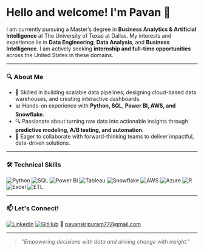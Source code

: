 # Hello and welcome! I'm Pavan 👋

I am currently pursuing a Master’s degree in **Business Analytics & Artificial Intelligence** at The University of Texas at Dallas. My interests and experience lie in **Data Engineering**, **Data Analysis**, and **Business Intelligence**. I am actively seeking **internship and full-time opportunities** across the United States in these domains.

---

### 🔍 About Me

- 🔧 Skilled in building scalable data pipelines, designing cloud-based data warehouses, and creating interactive dashboards.
- 📊 Hands-on experience with **Python, SQL, Power BI, AWS, and Snowflake**.
- 🔍 Passionate about turning raw data into actionable insights through **predictive modeling, A/B testing, and automation**.
- 🤝 Eager to collaborate with forward-thinking teams to deliver impactful, data-driven solutions.

---

### 🛠️ Technical Skills

![Python](https://img.shields.io/badge/-Python-3776AB?logo=python&logoColor=white&style=for-the-badge)
![SQL](https://img.shields.io/badge/-SQL-CC2927?logo=sql&logoColor=white&style=for-the-badge)
![Power BI](https://img.shields.io/badge/-PowerBI-F2C811?logo=powerbi&logoColor=black&style=for-the-badge)
![Tableau](https://img.shields.io/badge/-Tableau-E97627?logo=tableau&logoColor=white&style=for-the-badge)
![Snowflake](https://img.shields.io/badge/-Snowflake-29B5E8?logo=snowflake&logoColor=white&style=for-the-badge)
![AWS](https://img.shields.io/badge/-AWS-232F3E?logo=amazonaws&logoColor=white&style=for-the-badge)
![Azure](https://img.shields.io/badge/-Azure-0078D4?logo=microsoftazure&logoColor=white&style=for-the-badge)
![R](https://img.shields.io/badge/-R-276DC3?logo=r&logoColor=white&style=for-the-badge)
![Excel](https://img.shields.io/badge/-Excel-217346?logo=microsoftexcel&logoColor=white&style=for-the-badge)
![ETL](https://img.shields.io/badge/-ETL%20Tools-FF6F00?style=for-the-badge)

---

### 📫 Let's Connect!

[![LinkedIn](https://img.shields.io/badge/-LinkedIn-0A66C2?logo=linkedin&logoColor=white&style=for-the-badge)](https://www.linkedin.com/in/pavan0017/)
[![GitHub](https://img.shields.io/badge/-GitHub-181717?logo=github&logoColor=white&style=for-the-badge)](https://github.com/pavan0017-dev)
📧 pavansiripuram77@gmail.com

---

> *"Empowering decisions with data and driving change with insight."*

